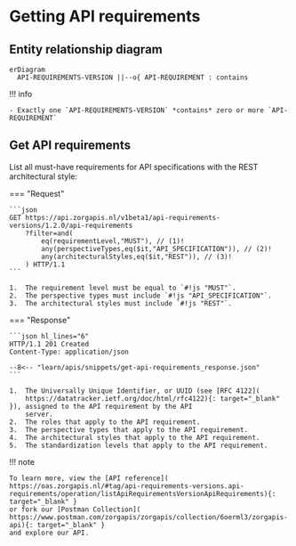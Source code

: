 ﻿# Getting API requirements

## Entity relationship diagram

``` mermaid
erDiagram
  API-REQUIREMENTS-VERSION ||--o{ API-REQUIREMENT : contains
```

!!! info

    - Exactly one `API-REQUIREMENTS-VERSION` *contains* zero or more `API-REQUIREMENT`

## Get API requirements

List all must-have requirements for API specifications with the REST architectural style:

=== "Request"

    ```json
    GET https://api.zorgapis.nl/v1beta1/api-requirements-versions/1.2.0/api-requirements
        ?filter=and(
            eq(requirementLevel,"MUST"), // (1)!
            any(perspectiveTypes,eq($it,"API_SPECIFICATION")), // (2)!
            any(architecturalStyles,eq($it,"REST")), // (3)!
        ) HTTP/1.1
    ```

    1.  The requirement level must be equal to `#!js "MUST"`.
    2.  The perspective types must include `#!js "API_SPECIFICATION"`.
    3.  The architectural styles must include `#!js "REST"`.

=== "Response"

    ```json hl_lines="6"
    HTTP/1.1 201 Created
    Content-Type: application/json

    --8<-- "learn/apis/snippets/get-api-requirements_response.json"
    ```

    1.  The Universally Unique Identifier, or UUID (see [RFC 4122](
        https://datatracker.ietf.org/doc/html/rfc4122){: target="_blank" }), assigned to the API requirement by the API
        server.
    2.  The roles that apply to the API requirement.
    3.  The perspective types that apply to the API requirement.
    4.  The architectural styles that apply to the API requirement.
    5.  The standardization levels that apply to the API requirement.

!!! note

    To learn more, view the [API reference](
    https://oas.zorgapis.nl/#tag/api-requirements-versions.api-requirements/operation/listApiRequirementsVersionApiRequirements){: target="_blank" }
    or fork our [Postman Collection](
    https://www.postman.com/zorgapis/zorgapis/collection/6oerml3/zorgapis-api){: target="_blank" }
    and explore our API.